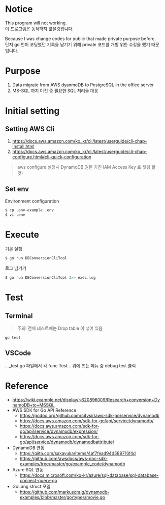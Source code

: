 # Notice

This program will not working.  
이 프로그램은 동작하지 않을것입니다.

Because I was change codes for public that made private purpose before.  
단지 go 언어 코딩했던 기록을 남기기 위해 private 코드를 개방 위한 수정을 했기 때문입니다.

# Purpose

1. Data migrate from AWS dyanmoDB to PostgreSQL in the office server
2. MS-SQL 까지 이전 중 필요한 SQL 처리들 대응

# Initial setting

## Setting AWS Cli

1. https://docs.aws.amazon.com/ko_kr/cli/latest/userguide/cli-chap-install.html
2. https://docs.aws.amazon.com/ko_kr/cli/latest/userguide/cli-chap-configure.html#cli-quick-configuration
>aws configure 설정시 DynamoDB 권한 가진 IAM Access Key 로 셋팅 할것!

## Set env

Environment configuration

```bash
$ cp .env-example .env
$ vi .env
```

# Execute

기본 실행
```bash
$ go run DBConversionCliTool
```

로그 남기기
```bash
$ go run DBConversionCliTool 2>> exec.log
```

# Test

## Terminal

>주의! 전체 테스트에는 Drop table 이 섞여 있음

```bash
go test
```

## VSCode
..._test.go 파일에서
각 func Test... 위에 뜨는 메뉴 중
debug test 클릭

# Reference

- https://wiki.example.net/display/~620896009/Research+conversion+DynamoDB+to+MSSQL
- AWS SDK for Go API Reference
  - https://godoc.org/github.com/citysir/aws-sdk-go/service/dynamodb
  - https://docs.aws.amazon.com/sdk-for-go/api/service/dynamodb/
  - https://docs.aws.amazon.com/sdk-for-go/api/service/dynamodb/expression/
  - https://docs.aws.amazon.com/sdk-for-go/api/service/dynamodb/dynamodbattribute/
- DynamoDB 연동
  - https://qiita.com/sakayuka/items/4af7fead94d589716f4d
  - https://github.com/awsdocs/aws-doc-sdk-examples/tree/master/go/example_code/dynamodb
- Azure SQL 연동
  - https://docs.microsoft.com/ko-kr/azure/sql-database/sql-database-connect-query-go
- GoLang struct 모델
  - https://github.com/markuscraig/dynamodb-examples/blob/master/go/types/movie.go

